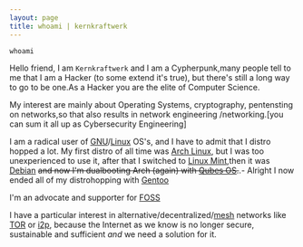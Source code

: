 ```yaml
---
layout: page
title: whoami | kernkraftwerk
---
```


```term
whoami
```

Hello friend, I am  `Kernkraftwerk` and I am a Cypherpunk,many people tell to me that I am a Hacker (to some extend it's true), but there's still a long way to go to be one.As a Hacker you are the elite of Computer Science.

My interest are mainly about Operating Systems, cryptography, pentensting on networks,so that also results in network engineering /networking.[you can sum it all up as Cybersecurity Engineering]

I am a radical user of [GNU](https://www.gnu.org/)/[Linux](https://www.linux.org/pages/download/) OS's, and I have to admit that I distro hopped a lot. My first distro of all time was [Arch Linux](https://archlinux.org/), but I was too unexperienced to use it, after that I switched to [Linux Mint](https://linuxmint.com/),then it was [Debian](https://www.debian.org/) ~~and now I'm dualbooting Arch (again) with [Qubes OS](https://www.qubes-os.org/).~~.- Alright I now ended all of my distrohopping with [Gentoo](https://www.gentoo.org)

I'm an advocate and supporter for [FOSS](https://wikiless.tiekoetter.com/wiki/Free_and_open-source_software?lang=en)

I have a particular interest in alternative/decentralized/[mesh](https://www.meshnetworks.com/) networks like [TOR](https://www.torproject.org/) or [i2p](https://geti2p.net/en/), because the Internet as we know is no longer secure, sustainable and sufficient *and* we need a solution for it. 


